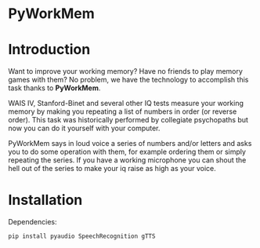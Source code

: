 # PyWorkMem

# Introduction

Want to improve your working memory? Have no friends to play memory games with them? No problem, we have the technology to accomplish this task thanks to __PyWorkMem__.

WAIS IV, Stanford-Binet and several other IQ tests measure your working memory by making you repeating a list of numbers in order (or reverse order). This task was historically performed by collegiate psychopaths but now you can do it yourself with your computer.

PyWorkMem says in loud voice a series of numbers and/or letters and asks you to do some operation with them, for example ordering them or simply repeating the series. If you have a working microphone you can shout the hell out of the series to make your iq raise as high as your voice.

# Installation

Dependencies:

```bash
pip install pyaudio SpeechRecognition gTTS
```
